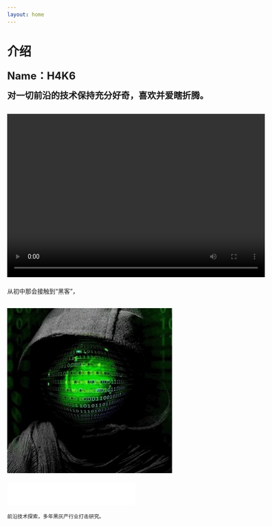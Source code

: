 ```yaml
---
layout: home
---
```


 # **介绍**

**<font size=5>Name：H4K6</font>**

**<font size=5>`对一切前沿的技术保持充分好奇，喜欢并爱瞎折腾。`</font>**

<video src="/public/video/H4K6ATT.mp4" width="600px" height="380px" controls="controls"></video>
---
从初中那会接触到“黑客”，

![smiley](/public/picture/giphy.webp)
---
<iframe frameborder="no" border="0" marginwidth="0" marginheight="0" width=298 height=52 src="//music.163.com/outchain/player?type=2&id=1439704663&auto=1&height=32"></iframe>

```
前沿技术探索，多年黑灰产行业打击研究。
```

